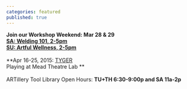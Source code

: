 ```yaml
---
categories: featured
published: true
---
```


**Join our Workshop Weekend: Mar 28 & 29**
<br>
**[SA: Welding 101, 2-5pm](https://www.artful.ly/banished-productions/store/events/5061)**
<br>
**[SU: Artful Wellness, 2-5pm](https://www.artful.ly/banished-productions/store/events/5356)**
<br>
<br>
**Apr 16-25, 2015: [TYGER](http://banishedproductions.org/hybrids/tyger/) 
<br>
Playing at Mead Theatre Lab **
<br>
<br>
ARTillery Tool Library Open Hours:
**TU+TH 6:30-9:00p and
SA 11a-2p**